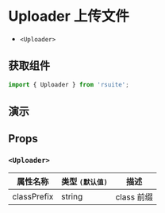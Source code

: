 # Uploader 上传文件 [<i class="icon icon-edit2" ></i>](https://github.com/rsuite/rsuite.github.io/blob/master/src/components/uploader/index.md)

* `<Uploader>`

## 获取组件

```js
import { Uploader } from 'rsuite';
```

## 演示

<!--{demo}-->

## Props

### `<Uploader>`

| 属性名称    | 类型 `(默认值)` | 描述       |
| ----------- | --------------- | ---------- |
| classPrefix | string          | class 前缀 |
